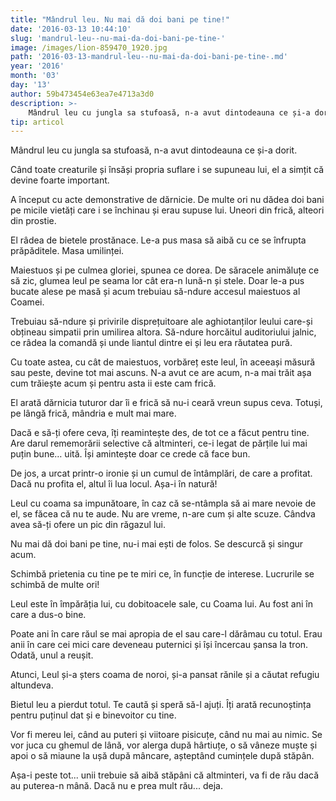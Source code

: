 ```yaml
---
title: "Mândrul leu. Nu mai dă doi bani pe tine!"
date: '2016-03-13 10:44:10'
slug: 'mandrul-leu--nu-mai-da-doi-bani-pe-tine-'
image: /images/lion-859470_1920.jpg
path: '2016-03-13-mandrul-leu--nu-mai-da-doi-bani-pe-tine-.md'
year: '2016'
month: '03'
day: '13'
author: 59b473454e63ea7e4713a3d0
description: >-
    Mândrul leu cu jungla sa stufoasă, n-a avut dintodeauna ce și-a dorit.Când toate creaturile și însăși propria suflare i se supuneau lui, el a simțit că devine foarte important.A început cu acte demo
tip: articol
---
```

<div class="kg-card-markdown"><p>Mândrul leu cu jungla sa stufoasă, n-a avut dintodeauna ce și-a dorit.</p>
<p>Când toate creaturile și însăși propria suflare i se supuneau lui, el a simțit că devine foarte important.</p>
<p>A început cu acte demonstrative de dărnicie. De multe ori nu dădea doi bani pe micile vietăți care i se închinau și erau supuse lui. Uneori din frică, alteori din prostie.</p>
<p>El râdea de bietele prostănace. Le-a pus masa să aibă cu ce se înfrupta prăpăditele. Masa umilinței.</p>
<p>Maiestuos și pe culmea gloriei, spunea ce dorea. De săracele animăluțe ce să zic, glumea leul pe seama lor cât era-n lună-n și stele. Doar le-a pus bucate alese pe masă și acum trebuiau să-ndure accesul maiestuos al Coamei.</p>
<p>Trebuiau să-ndure și privirile disprețuitoare ale aghiotanților leului care-și obțineau simpatii prin umilirea altora. Să-ndure horcăitul auditoriului jalnic, ce râdea la comandă și unde liantul dintre ei și leu era răutatea pură.</p>
<p>Cu toate astea, cu cât de maiestuos, vorbăreț este leul, în aceeași măsură sau peste, devine tot mai ascuns. N-a avut ce are acum, n-a mai trăit așa cum trăiește acum și pentru asta ii este cam frică.</p>
<p>El arată dărnicia tuturor dar îi e frică să nu-i ceară vreun supus ceva. Totuși, pe lângă frică, mândria e mult mai mare.</p>
<p>Dacă e să-ți ofere ceva, îți reamintește des, de tot ce a făcut pentru tine. Are darul rememorării selective că altminteri, ce-i legat de părțile lui mai puțin bune… uită. Își amintește doar ce crede că face bun.</p>
<p>De jos, a urcat printr-o ironie și un cumul de întâmplări, de care a profitat. Dacă nu profita el, altul îi lua locul. Așa-i în natură!</p>
<p>Leul cu coama sa impunătoare, în caz că se-ntâmpla să ai mare nevoie de el, se făcea că nu te aude. Nu are vreme, n-are cum și alte scuze. Cândva avea să-ți ofere un pic din răgazul lui.</p>
<p>Nu mai dă doi bani pe tine, nu-i mai ești de folos. Se descurcă și singur acum.</p>
<p>Schimbă prietenia cu tine pe te miri ce, în funcție de interese. Lucrurile se schimbă de multe ori!</p>
<p>Leul este în împărăția lui, cu dobitoacele sale, cu Coama lui. Au fost ani în care a dus-o bine.</p>
<p>Poate ani în care răul se mai apropia de el sau care-l dărâmau cu totul. Erau anii în care cei mici care deveneau puternici și își încercau șansa la tron. Odată, unul a reușit.</p>
<p>Atunci, Leul și-a șters coama de noroi, și-a pansat rănile și a căutat refugiu altundeva.</p>
<p>Bietul leu a pierdut totul. Te caută și speră să-l ajuți. Îți arată recunoștința pentru puținul dat și e binevoitor cu tine. </p>
<p>Vor fi mereu lei, când au puteri și viitoare pisicuțe, când nu mai au nimic. Se vor juca cu ghemul de lână, vor alerga după hârtiuțe, o să vâneze muște și apoi o să miaune la ușă după mâncare, așteptând cumințele după stăpân.</p>
<p>Așa-i peste tot... unii trebuie să aibă stăpâni că altminteri, va fi de rău dacă au puterea-n mână. Dacă nu e prea mult rău... deja.</p>
<p><br /><br />
 </p>
</div>
    